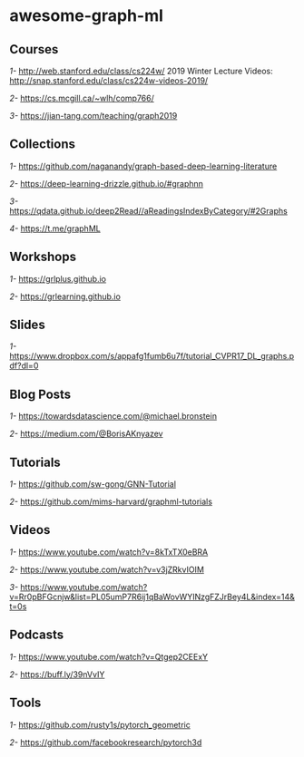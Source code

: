 # awesome-graph-ml

## Courses

*1-* http://web.stanford.edu/class/cs224w/ 2019 Winter Lecture Videos: http://snap.stanford.edu/class/cs224w-videos-2019/ 
     
*2-* https://cs.mcgill.ca/~wlh/comp766/ 

*3-* https://jian-tang.com/teaching/graph2019
  
## Collections

*1-*  https://github.com/naganandy/graph-based-deep-learning-literature 

*2-*  https://deep-learning-drizzle.github.io/#graphnn 

*3-*  https://qdata.github.io/deep2Read//aReadingsIndexByCategory/#2Graphs

*4-*  https://t.me/graphML

## Workshops

*1-* https://grlplus.github.io

*2-* https://grlearning.github.io

## Slides

*1-* https://www.dropbox.com/s/appafg1fumb6u7f/tutorial_CVPR17_DL_graphs.pdf?dl=0

## Blog Posts

*1-* https://towardsdatascience.com/@michael.bronstein

*2-* https://medium.com/@BorisAKnyazev

## Tutorials

*1-*  https://github.com/sw-gong/GNN-Tutorial

*2-*  https://github.com/mims-harvard/graphml-tutorials

## Videos

*1-* https://www.youtube.com/watch?v=8kTxTX0eBRA

*2-* https://www.youtube.com/watch?v=v3jZRkvIOIM

*3-* https://www.youtube.com/watch?v=Rr0pBFGcnjw&list=PL05umP7R6ij1qBaWovWYINzgFZJrBey4L&index=14&t=0s 

## Podcasts

*1-* https://www.youtube.com/watch?v=Qtgep2CEExY

*2-* https://buff.ly/39nVvIY

## Tools

*1-* https://github.com/rusty1s/pytorch_geometric

*2-*  https://github.com/facebookresearch/pytorch3d

